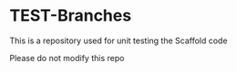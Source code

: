# TEST-Branches
This is a repository used for unit testing the Scaffold code

Please do not modify this repo